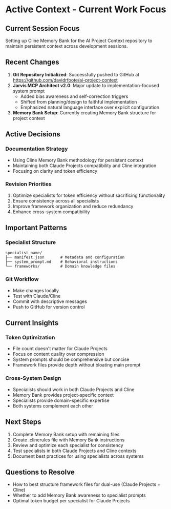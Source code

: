 # Active Context - Current Work Focus

## Current Session Focus
Setting up Cline Memory Bank for the AI Project Context repository to maintain persistent context across development sessions.

## Recent Changes
1. **Git Repository Initialized**: Successfully pushed to GitHub at https://github.com/davidrfoote/ai-project-context
2. **Jarvis MCP Architect v2.0**: Major update to implementation-focused system prompt
   - Added bias awareness and self-correction triggers
   - Shifted from planning/design to faithful implementation
   - Emphasized natural language interface over explicit configuration
3. **Memory Bank Setup**: Currently creating Memory Bank structure for project context

## Active Decisions

### Documentation Strategy
- Using Cline Memory Bank methodology for persistent context
- Maintaining both Claude Projects compatibility and Cline integration
- Focusing on clarity and token efficiency

### Revision Priorities
1. Optimize specialists for token efficiency without sacrificing functionality
2. Ensure consistency across all specialists
3. Improve framework organization and reduce redundancy
4. Enhance cross-system compatibility

## Important Patterns

### Specialist Structure
```
specialist_name/
├── manifest.json       # Metadata and configuration
├── system_prompt.md    # Behavioral instructions
└── frameworks/         # Domain knowledge files
```

### Git Workflow
- Make changes locally
- Test with Claude/Cline
- Commit with descriptive messages
- Push to GitHub for version control

## Current Insights

### Token Optimization
- File count doesn't matter for Claude Projects
- Focus on content quality over compression
- System prompts should be comprehensive but concise
- Framework files provide depth without bloating main prompt

### Cross-System Design
- Specialists should work in both Claude Projects and Cline
- Memory Bank provides project-specific context
- Specialists provide domain-specific expertise
- Both systems complement each other

## Next Steps
1. Complete Memory Bank setup with remaining files
2. Create .clinerules file with Memory Bank instructions
3. Review and optimize each specialist for consistency
4. Test specialists in both Claude Projects and Cline contexts
5. Document best practices for using specialists across systems

## Questions to Resolve
- How to best structure framework files for dual-use (Claude Projects + Cline)
- Whether to add Memory Bank awareness to specialist prompts
- Optimal token budget per specialist for Claude Projects
